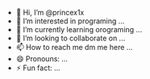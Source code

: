 - 👋 Hi, I’m @princex1x
- 👀 I’m interested in programing ...
- 🌱 I’m currently learning orograming  ...
- 💞️ I’m looking to collaborate on ...
- 📫 How to reach me dm me here ...
- 😄 Pronouns: ...
- ⚡ Fun fact: ...

<!---
princex1x/princex1x is a ✨ special ✨ repository because its `README.md` (this file) appears on your GitHub profile.
You can click the Preview link to take a look at your changes.
--->
